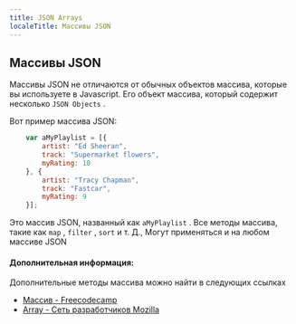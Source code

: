 ```yaml
---
title: JSON Arrays
localeTitle: Массивы JSON
---
```

## Массивы JSON

Массивы JSON не отличаются от обычных объектов массива, которые вы используете в Javascript. Его объект массива, который содержит несколько `JSON Objects` .

Вот пример массива JSON:

```Javascript
    var aMyPlaylist = [{ 
        artist: "Ed Sheeran", 
        track: "Supermarket flowers", 
        myRating: 10 
    }, { 
        artist: "Tracy Chapman", 
        track: "Fastcar", 
        myRating: 9 
    }]; 
```

Это массив JSON, названный как `aMyPlaylist` . Все методы массива, такие как `map` , `filter` , `sort` и т. Д., Могут применяться и на любом массиве JSON

#### Дополнительная информация:

Дополнительные методы массива можно найти в следующих ссылках

*   [Массив - Freecodecamp](https://guide.freecodecamp.org/javascript/standard-objects/array)
*   [Array - Сеть разработчиков Mozilla](https://developer.mozilla.org/en-US/docs/Web/JavaScript/Reference/Global_Objects/Array)